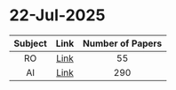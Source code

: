 # 22-Jul-2025

| Subject | Link | Number of Papers |
|:-----:|:----:|:----------------:|
| RO | [Link](https://github.com/KJaebye/EmbodiedAI-Robotics-arXiv-Daily-Reporter/tree/main/22-Jul-2025/RO) | 55 |
| AI | [Link](https://github.com/KJaebye/EmbodiedAI-Robotics-arXiv-Daily-Reporter/tree/main/22-Jul-2025/AI) | 290 |

